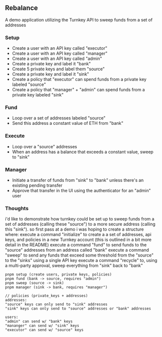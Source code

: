 ## Rebalance

A demo application utilizing the Turnkey API to sweep funds from a set of addresses

### Setup

* Create a user with an API key called "executor"
* Create a user with an API key called "manager"
* Create a user with an API key called "admin"
* Create a private key and label it "bank"
* Create 5 private keys and label them "source"
* Create a private key and label it "sink"
* Create a policy that "executor" can spend funds from a private key labeled "source"
* Create a policy that "manager" + "admin" can spend funds from a private key labeled "sink"

### Fund

* Loop over a set of addresses labeled "source"
* Send this address a constant value of ETH from "bank"

### Execute

* Loop over a "source" addresses
* When an address has a balance that exceeds a constant value, sweep to "sink"

### Manager

* Initiate a transfer of funds from "sink" to "bank" unless there's an existing pending transfer
* Approve that transfer in the UI using the authenticator for an "admin" user

### Thoughts
i'd like to demonstrate how turnkey could be set up to sweep funds from a set of addresses (calling these "source") to a more secure address (calling this "sink"). so first pass at a demo i was hoping to create a structure where:
execute a command "initialize" to create a a set of addresses, api keys, and policies in a new Turnkey account (this is outlined in a bit more detail in the README)
execute a command "fund" to send funds to the "source" addresses from an address called "bank"
execute a command "sweep" to send any funds that exceed some threshold from the "source" to the "sinks" using a single API key
execute a command "recycle" to, using a multi-party approval, sweep everything from "sink" back to "bank"

```
pnpm setup (create users, private keys, policies)
pnpm fund (bank -> source, requires "admin")
pnpm sweep (source -> sink)
pnpm manager (sink -> bank, requires "manager")

// policies (private_keys + addresses)
addresses:
"source" keys can only send to "sink" addresses
"sink" keys can only send to "source" addresses or "bank" addresses

users:
"admin" can send w/ "bank" keys
"mananger" can send w/ "sink" keys
"executor" can send w/ "source" keys
```
